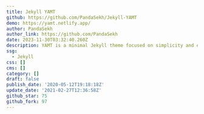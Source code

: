 ```yaml
---
title: Jekyll YAMT
github: https://github.com/PandaSekh/Jekyll-YAMT
demo: https://yamt.netlify.app/
author: PandaSekh
author_link: https://github.com/PandaSekh
date: 2023-11-30T03:32:40.260Z
description: YAMT is a minimal Jekyll theme focused on simplicity and ease-of-use.
ssg:
  - Jekyll
css: []
cms: []
category: []
draft: false
publish_date: '2020-05-12T19:18:18Z'
update_date: '2021-02-27T12:36:58Z'
github_star: 75
github_fork: 97
---
```

